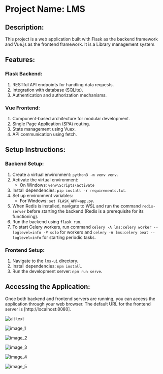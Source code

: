 # Project Name: LMS

## Description:
This project is a web application built with Flask as the backend framework and Vue.js as the frontend framework. It is a Library management system.

## Features:

### Flask Backend:
1. RESTful API endpoints for handling data requests.
2. Integration with database (SQLite).
3. Authentication and authorization mechanisms.

### Vue Frontend:
1. Component-based architecture for modular development.
2. Single Page Application (SPA) routing.
3. State management using Vuex.
4. API communication using fetch.

## Setup Instructions:

### Backend Setup:

1. Create a virtual environment: `python3 -m venv venv`.
2. Activate the virtual environment:
    - On Windows: `venv\Scripts\activate`
3. Install dependencies: `pip install -r requirements.txt`.
4. Set up environment variables:
    - For Windows: `set FLASK_APP=app.py`.
5. When Redis is installed, navigate to WSL and run the command `redis-server` before starting the backend (Redis is a prerequisite for its functioning).
6. Run the backend using `flask run`.
7. To start Celery workers, run command `celery -A lms:celery worker --loglevel=info -P solo` for workers and `celery -A lms:celery beat --loglevel=info` for starting periodic tasks.

### Frontend Setup:

1. Navigate to the `lms-ui` directory.
2. Install dependencies: `npm install`.
3. Run the development server: `npm run serve`.

## Accessing the Application:

Once both backend and frontend servers are running, you can access the application through your web browser.
The default URL for the frontend server is [http://localhost:8080].

![alt text](https://drive.google.com/file/d/1jhbil-mo0oDhbyN4hTmBEctq5vzhD5Ej/view?usp=drive_link)

![image_1](https://github.com/user-attachments/assets/811a8693-bd90-41ec-be85-2539f39807c8)

![image_2](https://github.com/user-attachments/assets/1b9c8efb-4a4f-4378-b7bc-ec7f9ed0a48e)

![image_3](https://github.com/user-attachments/assets/5744b722-3721-4c00-a4d2-a0d9fa034c0d)

![image_4](https://github.com/user-attachments/assets/e9b5f0d8-8808-441d-a1bd-50b6bf06bd71)

![image_5](https://github.com/user-attachments/assets/537781df-e4fe-4f93-a6e0-aa0b7713e544)


